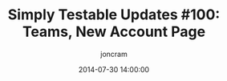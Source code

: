 ---
layout: default
title: "Simply Testable Updates #100: Teams, New Account Page"
date: 2014-07-30 14:00:00
author: joncram
newsletter:
    issue_number: 100th
    url: https://us5.campaign-archive2.com/?u=ac75e33d993d2b502e333ddd0&amp;id=25b07bb37f
    highlights:
      - <a href="https://us5.campaign-archive2.com/?u=ac75e33d993d2b502e333ddd0&amp;id=25b07bb37f#teams">Team Collaboration Features</a>
      - <a href="https://us5.campaign-archive2.com/?u=ac75e33d993d2b502e333ddd0&amp;id=25b07bb37f#new-account-page">New Account Page</a>
    closing_sentence: Expect the next newsletter in a week from now on 6 August 2014
---